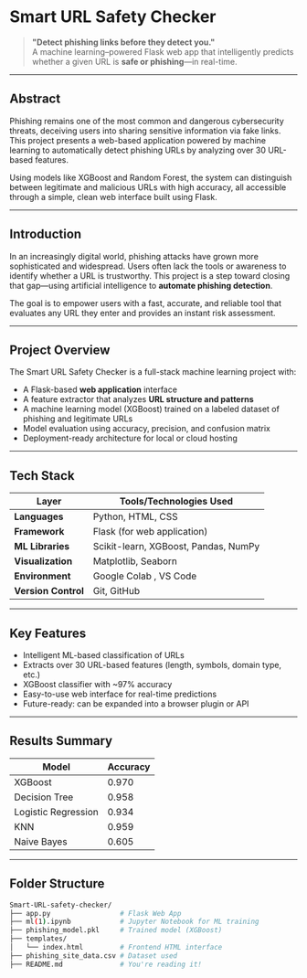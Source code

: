 #  Smart URL Safety Checker

> **"Detect phishing links before they detect you."**  
> A machine learning–powered Flask web app that intelligently predicts whether a given URL is **safe or phishing**—in real-time.

---

##  Abstract

Phishing remains one of the most common and dangerous cybersecurity threats, deceiving users into sharing sensitive information via fake links. This project presents a web-based application powered by machine learning to automatically detect phishing URLs by analyzing over 30 URL-based features.

Using models like XGBoost and Random Forest, the system can distinguish between legitimate and malicious URLs with high accuracy, all accessible through a simple, clean web interface built using Flask.

---

##  Introduction

In an increasingly digital world, phishing attacks have grown more sophisticated and widespread. Users often lack the tools or awareness to identify whether a URL is trustworthy. This project is a step toward closing that gap—using artificial intelligence to **automate phishing detection**.

The goal is to empower users with a fast, accurate, and reliable tool that evaluates any URL they enter and provides an instant risk assessment.

---

##  Project Overview

The Smart URL Safety Checker is a full-stack machine learning project with:

-  A Flask-based **web application** interface
-  A feature extractor that analyzes **URL structure and patterns**
-  A machine learning model (XGBoost) trained on a labeled dataset of phishing and legitimate URLs
-  Model evaluation using accuracy, precision, and confusion matrix
-  Deployment-ready architecture for local or cloud hosting

---

##  Tech Stack

| Layer       | Tools/Technologies Used                          |
|------------|--------------------------------------------------|
| **Languages**    | Python, HTML, CSS                               |
| **Framework**    | Flask (for web application)                    |
| **ML Libraries** | Scikit-learn, XGBoost, Pandas, NumPy           |
| **Visualization**| Matplotlib, Seaborn                            |
| **Environment**  | Google Colab , VS Code                      |
| **Version Control** | Git, GitHub                               |

---

## Key Features

- Intelligent ML-based classification of URLs
- Extracts over 30 URL-based features (length, symbols, domain type, etc.)
- XGBoost classifier with ~97% accuracy
- Easy-to-use web interface for real-time predictions
- Future-ready: can be expanded into a browser plugin or API

---

## Results Summary

| Model            | Accuracy |
|------------------|----------|
| XGBoost        | 0.970 |
| Decision Tree    | 0.958   |
| Logistic Regression | 0.934 |
| KNN              | 0.959   |
| Naive Bayes      | 0.605    |

---

##  Folder Structure

```bash
Smart-URL-safety-checker/
├── app.py                 # Flask Web App
├── ml(1).ipynb            # Jupyter Notebook for ML training
├── phishing_model.pkl     # Trained model (XGBoost)
├── templates/
│   └── index.html         # Frontend HTML interface
├── phishing_site_data.csv # Dataset used
├── README.md              # You're reading it!
